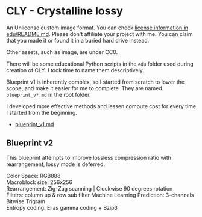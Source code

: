 # CLY - Crystalline lossy
An Unlicense custom image format. You can check [license information in edu/README.md](edu/README.md). Please don't affiliate your project with me. You can claim that you made it or found it in a buried hard drive instead.

Other assets, such as image, are under CC0.

There will be some educational Python scripts in the `edu` folder used during creation of CLY. I took time to name them descriptively.

Blueprint v1 is inherently complex, so I started from scratch to lower the scope, and make it easier for me to complete. They are named `blueprint_v*.md` in the root folder.

I developed more effective methods and lessen compute cost for every time I started from the beginning.

- [blueprint_v1.md](blueprint_v1.md)

## Blueprint v2
This blueprint attempts to improve lossless compression ratio with rearrangement, lossy mode is deferred.

Color Space: RGB888  
Macroblock size: 256x256  
Rearrangement: Zig-Zag scanning | Clockwise 90 degrees rotation  
Filters: column up & row sub filter
Machine Learning Prediction: 3-channels Bitwise Trigram  
Entropy coding: Elias gamma coding + Bzip3  
